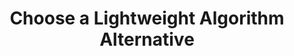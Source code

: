 ---
layout: tactic

title: "Choose a Lightweight Algorithm Alternative"
tags: machine-learning algorithm-design
t-sort: "Awesome Tactic"
t-type: "Architectural Tactic"
categories: green-ml-enabled-systems
t-description: "Some algorithms may have lightweight alternatives. Using these lighter models can have a lower energy consumption without sacrificing other important quality attributes. For example, Sorbaro et al (2020) noted that a Spiking Neural Network (SNN) is seen as a lightweight alternative for a Convolutional Neural Network (CNN). CNN models can be converted to SNNs without a significant loss of accuracy or performance."
t-participant: "Data Scientist"
t-artifact: "Algorithm"
t-context: "Machine Learning"
t-feature: "Inference"
t-intent: "Improve energy efficiency by choosing lighter alternatives of existing algorithms, if possible."
t-targetQA: "Energy Efficiency"
t-relatedQA: "Accuracy, Performance"
t-measuredimpact: 
t-source: "Martino Sorbaro, Qian Liu, Massimo Bortone, and Sadique Sheik. 2020. Optimizing the Energy Consumption of Spiking Neural Networks for Neuromorphic Applications. Frontiers in Neuroscience 14 (2020), 662"
t-source-doi: "https://doi.org/10.3389/fnins.2020.00662"
t-diagram: "choose-a-lightweight-algorithm-alternative.png"
---
